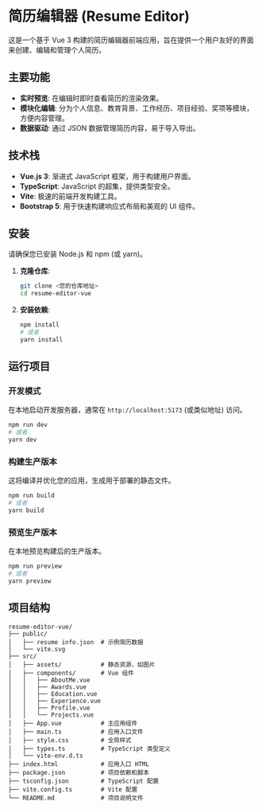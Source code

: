 # 简历编辑器 (Resume Editor)

这是一个基于 Vue 3 构建的简历编辑器前端应用，旨在提供一个用户友好的界面来创建、编辑和管理个人简历。

## 主要功能

- **实时预览**: 在编辑时即时查看简历的渲染效果。
- **模块化编辑**: 分为个人信息、教育背景、工作经历、项目经验、奖项等模块，方便内容管理。
- **数据驱动**: 通过 JSON 数据管理简历内容，易于导入导出。

## 技术栈

- **Vue.js 3**: 渐进式 JavaScript 框架，用于构建用户界面。
- **TypeScript**: JavaScript 的超集，提供类型安全。
- **Vite**: 极速的前端开发构建工具。
- **Bootstrap 5**: 用于快速构建响应式布局和美观的 UI 组件。

## 安装

请确保您已安装 Node.js 和 npm (或 yarn)。

1.  **克隆仓库**:
    ```bash
    git clone <您的仓库地址>
    cd resume-editor-vue
    ```

2.  **安装依赖**:
    ```bash
    npm install
    # 或者
    yarn install
    ```

## 运行项目

### 开发模式

在本地启动开发服务器，通常在 `http://localhost:5173` (或类似地址) 访问。

```bash
npm run dev
# 或者
yarn dev
```

### 构建生产版本

这将编译并优化您的应用，生成用于部署的静态文件。

```bash
npm run build
# 或者
yarn build
```

### 预览生产版本

在本地预览构建后的生产版本。

```bash
npm run preview
# 或者
yarn preview
```

## 项目结构

```
resume-editor-vue/
├── public/
│   ├── resume info.json  # 示例简历数据
│   └── vite.svg
├── src/
│   ├── assets/           # 静态资源，如图片
│   ├── components/       # Vue 组件
│   │   ├── AboutMe.vue
│   │   ├── Awards.vue
│   │   ├── Education.vue
│   │   ├── Experience.vue
│   │   ├── Profile.vue
│   │   └── Projects.vue
│   ├── App.vue           # 主应用组件
│   ├── main.ts           # 应用入口文件
│   ├── style.css         # 全局样式
│   ├── types.ts          # TypeScript 类型定义
│   └── vite-env.d.ts
├── index.html            # 应用入口 HTML
├── package.json          # 项目依赖和脚本
├── tsconfig.json         # TypeScript 配置
├── vite.config.ts        # Vite 配置
└── README.md             # 项目说明文件
```